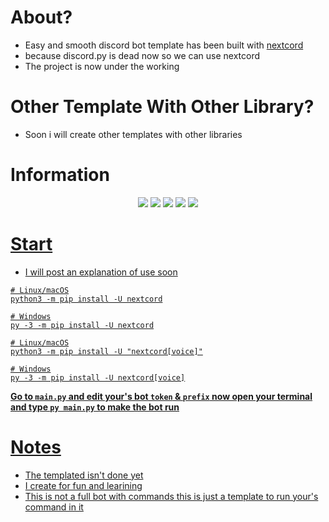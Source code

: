 # About?
- Easy and smooth discord bot template has been built with [nextcord](https://github.com/nextcord/nextcord)
- because discord.py is dead now so we can use nextcord
- The project is now under the working

# Other Template With Other Library?
- Soon i will create other templates with other libraries

# Information
<p align="center">
  <a href="//discord.gg/TbC5KNzrJJ"><img src="https://img.shields.io/discord/895648150621151252?logo=discord"></a>
  <a href="//github.com/ZI1E/We-Template/releases"><img src="https://img.shields.io/github/v/release/ZI1E/We-Template"></a>
  <a href="//github.com/ZI1E/We-Template/commits/main"><img src="https://img.shields.io/github/last-commit/ZI1E/We-Template"></a>
  <a href="//github.com/ZI1E/We-Template/releases"><img src="https://img.shields.io/github/downloads/ZI1E/We-Template/total"></a>
  <a href="//github.com/ZI1E/We-Template/blob/main/LICENSE.md"><img src="https://img.shields.io/github/license/ZI1E/We-Template">
</p>

# Start
- I will post an explanation of use soon

```
# Linux/macOS
python3 -m pip install -U nextcord

# Windows
py -3 -m pip install -U nextcord
```

```
# Linux/macOS
python3 -m pip install -U "nextcord[voice]"

# Windows
py -3 -m pip install -U nextcord[voice]
```

**Go to `main.py` and edit your's bot `token` & `prefix` now open your terminal and type `py main.py` to make the bot run**

# Notes
- The templated isn't done yet
- I create for fun and learining
- This is not a full bot with commands this is just a template to run your's command in it